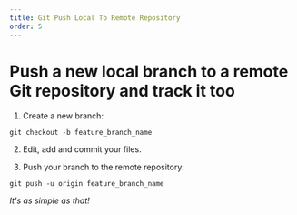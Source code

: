 ```yaml
---
title: Git Push Local To Remote Repository
order: 5
---
```

# Push a new local branch to a remote Git repository and track it too

1. Create a new branch:

  `git checkout -b feature_branch_name`

2. Edit, add and commit your files.

3. Push your branch to the remote repository:

  `git push -u origin feature_branch_name`

_It's as simple as that!_
